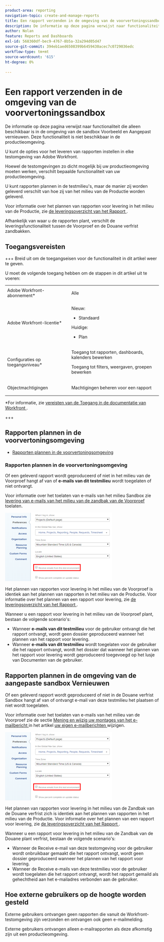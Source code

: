 ```yaml
---
product-area: reporting
navigation-topic: create-and-manage-reports
title: Een rapport verzenden in de omgeving van de voorvertoningssandbox
description: De informatie op deze pagina verwijst naar functionaliteit die alleen beschikbaar is in de omgeving van de sandbox Voorbeeld en Aangepast vernieuwen. Deze functionaliteit is niet beschikbaar in de productieomgeving.
author: Nolan
feature: Reports and Dashboards
exl-id: 568360df-bec9-4767-8b5a-32a294d05d47
source-git-commit: 394eb1aed6508399b6459430acec7c0729036edc
workflow-type: tm+mt
source-wordcount: '615'
ht-degree: 0%

---
```


# Een rapport verzenden in de omgeving van de voorvertoningssandbox

<!-- Audited: 11/2024 -->

De informatie op deze pagina verwijst naar functionaliteit die alleen beschikbaar is in de omgeving van de sandbox Voorbeeld en Aangepast vernieuwen. Deze functionaliteit is niet beschikbaar in de productieomgeving.

U kunt de opties voor het leveren van rapporten instellen in elke testomgeving van Adobe Workfront.

<!--
<p data-mc-conditions="QuicksilverOrClassic.Draft mode">For information about the Workfront test environments, see the "Workfront Testing Environments" section. (NOTE:&nbsp;drafted - link this section)</p>
-->

Hoewel de testomgevingen zo dicht mogelijk bij uw productieomgeving moeten werken, verschilt bepaalde functionaliteit van uw productieomgeving.

U kunt rapporten plannen in de testmilieu&#39;s, maar de manier zij worden geleverd verschilt van hoe zij van het milieu van de Productie worden geleverd.

Voor informatie over het plannen van rapporten voor levering in het milieu van de Productie, zie [ de leveringsoverzicht van het Rapport ](../../../reports-and-dashboards/reports/creating-and-managing-reports/set-up-report-deliveries.md).

Afhankelijk van waar u de rapporten plant, verschilt de leveringsfunctionaliteit tussen de Voorproef en de Douane verfrist zandbakken.

## Toegangsvereisten

+++ Breid uit om de toegangseisen voor de functionaliteit in dit artikel weer te geven.

U moet de volgende toegang hebben om de stappen in dit artikel uit te voeren:

<table style="table-layout:auto"> 
 <col> 
 <col> 
 <tbody> 
  <tr> 
   <td role="rowheader">Adobe Workfront-abonnement*</td> 
   <td> <p>Alle</p> </td> 
  </tr> 
  <tr> 
   <td role="rowheader">Adobe Workfront-licentie*</td> 
      <td> 
      <p>Nieuw:</p>
         <ul>
         <li><p>Standaard</p></li>
         </ul>
      <p>Huidige:</p>
         <ul>
         <li><p>Plan</p></li>
         </ul>
   </td>
  </tr> 
  <tr> 
   <td role="rowheader">Configuraties op toegangsniveau*</td> 
   <td> <p>Toegang tot rapporten, dashboards, kalenders bewerken</p> <p>Toegang tot filters, weergaven, groepen bewerken</p></td> 
  </tr> 
  <tr> 
   <td role="rowheader">Objectmachtigingen</td> 
   <td> <p>Machtigingen beheren voor een rapport</p></td> 
  </tr> 
 </tbody> 
</table>

*For informatie, zie [ vereisten van de Toegang in de documentatie van Workfront ](/help/quicksilver/administration-and-setup/add-users/access-levels-and-object-permissions/access-level-requirements-in-documentation.md).

+++

## Rapporten plannen in de voorvertoningsomgeving

* [Rapporten plannen in de voorvertoningsomgeving](#schedule-reports-in-the-preview-environment)

### Rapporten plannen in de voorvertoningsomgeving

Of een geleverd rapport wordt geproduceerd of niet in het milieu van de Voorproef hangt af van of **e-mails van dit testmilieu** wordt toegelaten of niet ontvangt.

Voor informatie over het toelaten van e-mails van het milieu Sandbox zie [ levering van e-mails van het milieu van de zandbak van de Voorproef ](../../../workfront-basics/using-notifications/enable-delivery-emails-from-preview-sandbox-environment.md) toelaten.

![](assets/receive-emails-from-sandbox-setting-edit-350x223.png)

Het plannen van rapporten voor levering in het milieu van de Voorproef is identiek aan het plannen van rapporten in het milieu van de Productie. Voor informatie over het plannen van een rapport voor levering, zie [ de leveringsoverzicht van het Rapport ](../../../reports-and-dashboards/reports/creating-and-managing-reports/set-up-report-deliveries.md).

Wanneer u een rapport voor levering in het milieu van de Voorproef plant, bestaan de volgende scenario&#39;s:

* Wanneer **e-mails van dit testmilieu** voor de gebruiker ontvangt die het rapport ontvangt, wordt geen dossier geproduceerd wanneer het plannen van het rapport voor levering.
* Wanneer **e-mails van dit testmilieu** wordt toegelaten voor de gebruiker die het rapport ontvangt, wordt het dossier dat wanneer het plannen van het rapport voor levering wordt geproduceerd toegevoegd op het lusje van Documenten van de gebruiker.

## Rapporten plannen in de omgeving van de aangepaste sandbox Vernieuwen

Of een geleverd rapport wordt geproduceerd of niet in de Douane verfrist Sandbox hangt af van of ontvangt e-mail van deze testmilieu het plaatsen of niet wordt toegelaten.

Voor informatie over het toelaten van e-mails van het milieu van de Voorproef zie de sectie [ Mening en wijzig uw montages van het e-mailbericht ](../../../workfront-basics/using-notifications/activate-or-deactivate-your-own-event-notifications.md#view) in het artikel [ uw eigen e-mailberichten ](../../../workfront-basics/using-notifications/activate-or-deactivate-your-own-event-notifications.md) wijzigen.

![](assets/receive-emails-from-sandbox-setting-edit-350x223.png)

Het plannen van rapporten voor levering in het milieu van de Zandbak van de Douane verfrist zich is identiek aan het plannen van rapporten in het milieu van de Productie. Voor informatie over het plannen van een rapport voor levering, zie [ de leveringsoverzicht van het Rapport ](../../../reports-and-dashboards/reports/creating-and-managing-reports/set-up-report-deliveries.md).

Wanneer u een rapport voor levering in het milieu van de Zandbak van de Douane plant verfrist, bestaan de volgende scenario&#39;s:

* Wanneer de Receive e-mail van deze testomgeving voor de gebruiker wordt onbruikbaar gemaakt die het rapport ontvangt, wordt geen dossier geproduceerd wanneer het plannen van het rapport voor levering.
* Wanneer de Receive e-mails van deze testmilieu voor de gebruiker wordt toegelaten die het rapport ontvangt, wordt het rapport gemaild als gehechtheid aan het e-mailadres verbonden aan de gebruiker.

## Hoe externe gebruikers op de hoogte worden gesteld

Externe gebruikers ontvangen geen rapporten die vanuit de Workfront-testomgeving zijn verzonden en ontvangen ook geen e-mailmelding.

Externe gebruikers ontvangen alleen e-mailrapporten als deze afkomstig zijn uit een productieomgeving.
